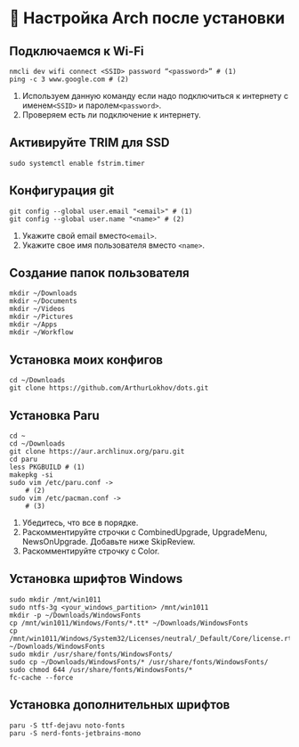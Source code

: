 # 🔧 Настройка Arch после установки

## Подключаемся к Wi-Fi

```
nmcli dev wifi connect <SSID> password “<password>” # (1)
ping -c 3 www.google.com # (2)
```

1. Используем данную команду если надо подключиться к интернету с именем`<SSID>` и паролем`<password>`.&#x20;
2. Проверяем есть ли подключение к интернету.

## Активируйте TRIM для SSD

```
sudo systemctl enable fstrim.timer
```

##

## Конфигурация git

```
git config --global user.email "<email>" # (1)
git config --global user.name "<name>" # (2)
```

1. Укажите свой email вместо`<email>`.
2. Укажите свое имя пользователя вместо `<name>`.

## Создание папок пользователя

```
mkdir ~/Downloads
mkdir ~/Documents
mkdir ~/Videos
mkdir ~/Pictures
mkdir ~/Apps
mkdir ~/Workflow
```

## Установка моих конфигов

```
cd ~/Downloads
git clone https://github.com/ArthurLokhov/dots.git
```

## Установка Paru

```
cd ~
cd ~/Downloads
git clone https://aur.archlinux.org/paru.git
cd paru
less PKGBUILD # (1)
makepkg -si
sudo vim /etc/paru.conf ->
    # (2)
sudo vim /etc/pacman.conf ->
    # (3)
```

1. Убедитесь, что все в порядке.
2. Раскомментируйте строчки с CombinedUpgrade, UpgradeMenu, NewsOnUpgrade. Добавьте ниже SkipReview.
3. Раскомментируйте строчку с Color.

## Установка шрифтов Windows

```
sudo mkdir /mnt/win1011
sudo ntfs-3g <your_windows_partition> /mnt/win1011
mkdir -p ~/Downloads/WindowsFonts
cp /mnt/win1011/Windows/Fonts/*.tt* ~/Downloads/WindowsFonts
cp /mnt/win1011/Windows/System32/Licenses/neutral/_Default/Core/license.rtf ~/Downloads/WindowsFonts
sudo mkdir /usr/share/fonts/WindowsFonts/
sudo cp ~/Downloads/WindowsFonts/* /usr/share/fonts/WindowsFonts/
sudo chmod 644 /usr/share/fonts/WindowsFonts/*
fc-cache --force
```

## Установка дополнительных шрифтов

```
paru -S ttf-dejavu noto-fonts
paru -S nerd-fonts-jetbrains-mono
```

